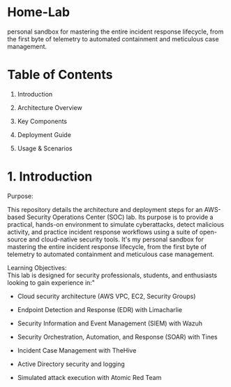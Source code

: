 # Home-Lab
personal sandbox for mastering the entire incident response lifecycle, from the first byte of telemetry to automated containment and meticulous case management.

# Table of Contents
1. Introduction

2. Architecture Overview

3. Key Components

4. Deployment Guide

5. Usage & Scenarios

# 1. Introduction 

Purpose:     

This repository details the architecture and deployment steps for an AWS-based Security Operations Center (SOC) lab. Its purpose is to provide a practical, hands-on environment to simulate cyberattacks, detect malicious activity, and practice incident response workflows using a suite of open-source and cloud-native security tools. It's my personal sandbox for mastering the entire incident response lifecycle, from the first byte of telemetry to automated containment and meticulous case management. 

Learning Objectives:     
This lab is designed for security professionals, students, and enthusiasts looking to gain experience in:"

- Cloud security architecture (AWS VPC, EC2, Security Groups)

- Endpoint Detection and Response (EDR) with Limacharlie

- Security Information and Event Management (SIEM) with Wazuh

- Security Orchestration, Automation, and Response (SOAR) with Tines

- Incident Case Management with TheHive

- Active Directory security and logging

- Simulated attack execution with Atomic Red Team
